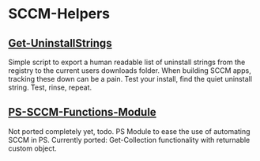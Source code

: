 # SCCM-Helpers

## [Get-UninstallStrings](https://github.com/userVII/SCCM-Helpers/blob/main/Get-UninstallStrings.ps1)
Simple script to export a human readable list of uninstall strings from the registry to the current users downloads folder. When building SCCM apps, tracking these down can be a pain. Test your install, find the quiet uninstall string. Test, rinse, repeat.

## [PS-SCCM-Functions-Module](https://github.com/userVII/SCCM-Helpers/blob/main/PS-SCCM-Functions-Module.psm1)
Not ported completely yet, todo. PS Module to ease the use of automating SCCM in PS. Currently ported: Get-Collection functionality with returnable custom object.

